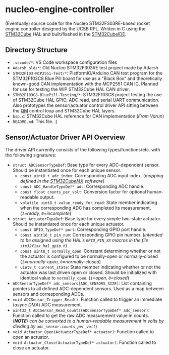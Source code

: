 # nucleo-engine-controller

(Eventually) source code for the Nucleo STM32F303RE-based rocket engine controller designed by the UCSB RPL. Written in C using the [STM32Cube](https://www.st.com/content/st_com/en/stm32cube-ecosystem.html) HAL and built/flashed in the [STM32CubeIDE](https://www.st.com/en/development-tools/stm32cubeide.html).

## Directory Structure

- `.vscode/*`: VS Code workspace configuration files
- `Adarsh_old/*`: Old Nucleo STM32F303RE test project made by Adarsh
- `STM32F103-MCP2551-Test/*`: PlstformIO/Arduino CAN test program for the STM32F103C8 Blue Pill board for use as a "Black Box" and theoretically known-good CAN implementation with the MCP2551 CAN IC. Planned for use for testing the WIP STM32Cube HAL CAN driver.
- `STM32F103C8-BluePill-Testing/*`: STM32F103C8 project testing the use of STM32Cube HAL GPIO, ADC read, and serial UART communication. Also prototypes the sensor/actuator control driver API sitting between the [QM](www.state-machine.com) control loop and STM32Cube HAL layers.
- `bsp.c`: STM32Cube HAL reference for CAN implementation (*From Varun*)
- `README.md`: This file. :)

## Sensor/Actuator Driver API Overview

The driver API currently consists of the following types/functions/etc. with the following signatures:

- `struct ADCSensorTypeDef`: Base type for every ADC-dependent sensor. Should be instantiated once for each unique sensor.
  - `const uint8_t adc_index`: Corresponding ADC input index. (*mapping defined in the [STM32CubeMX](https://www.st.com/en/development-tools/stm32cubemx.html) software*)
  - `const ADC_HandleTypeDef* adc`: Corresponding ADC handle.
  - `const float counts_per_volt`: Conversion factor for optional human-readable output.
  - `volatile uint8_t value_ready_for_read`: State member indicating when the corresponding ADC has completed its measurement. (*`1`=ready, `0`=incomplete*)
- `struct ActuatorTypeDef`: Base type for every simple two-state actuator. Should be instantiated once for each unique actuator.
  - `const GPIO_TypeDef* port`: Corresponding GPIO port handle.
  - `const uint16_t pin_num`: Corresponding GPIO pin number. (*intended to be assigned using the HAL's `GPIO_PIN_XX` macros in the file `stm32f1xx_hal_gpio.h`*)
  - `const uint8_t normally_open`: Constant determining whether or not the actuator is configured to be normally-open or normally-closed (*`1`=normally-open, `0`=normally-closed*)
  - `uint8_t current_state`: State member indicating whether or not the actuator was last driven open or closed. Should be initialized with identical value to `normally_open`. (*`1`=open, `0`=closed*)
- `ADCSensorTypeDef* adc_sensors[ADC_SENSORS_SIZE]`: List containing pointers to all defined ADC-dependent sensors. Used as a map between sensors and corresponding ADCs.
- `void ADCSensor_Trigger_Read()`: Function called to trigger an immediate (*async DMA*) ADC measurement.
- `uint32_t ADCSensor_Read_Counts(ADCSensorTypeDef* adc_sensor)`: Function called to get the raw ADC  measurement value in counts. (***NOTE:** can be converted to a human-readable measurement in volts by dividing by `adc_sensor.counts_per_volt`*)
- `void Actuator_Open(ActuatorTypeDef* actuator)`: Function called to open an actuator.
- `void Actuator_Close(ActuatorTypeDef* actuator)`: Function called to close an actuator.
